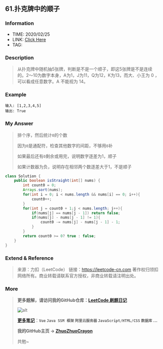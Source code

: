 ## 61.扑克牌中的顺子

### Information

* TIME: 2020/02/25
* LINK: [Click Here](https://leetcode-cn.com/problems/bu-ke-pai-zhong-de-shun-zi-lcof/)
* TAG: 

### Description

> 从扑克牌中随机抽5张牌，判断是不是一个顺子，即这5张牌是不是连续的。2～10为数字本身，A为1，J为11，Q为12，K为13，而大、小王为 0 ，可以看成任意数字。A 不能视为 14。
>

### Example

```text
输入: [1,2,3,4,5]
输出: True
```

### My Answer

> 排个序，然后统计`0`的个数
>
> 因为`0`是通配符，检查其他数字的间距，不够用`0`补
>
> 如果最后还有`0`剩余或用完，说明数字逐差为1，顺子
>
> 如果计数器为负，说明存在相邻两个数逐差大于1，不是顺子

```java
class Solution {
    public boolean isStraight(int[] nums) {
        int count0 = 0;
        Arrays.sort(nums);
        for(int i = 0; i < nums.length && nums[i] == 0; i++){
            count0++;
        }
        for(int j = count0 + 1;j < nums.length; j++){
            if(nums[j] == nums[j - 1]) return false;
            if(nums[j] - nums[j - 1] != 1){
                count0 -= nums[j] - nums[j - 1] - 1;
            }
        }
        return count0 >= 0? true : false;
    }
}
```

### Extend & Reference

> 来源：力扣（LeetCode）
> 链接：https://leetcode-cn.com
> 著作权归领扣网络所有。商业转载请联系官方授权，非商业转载请注明出处。

### More

> **更多题解，请访问我的GitHub仓库：[LeetCode 刷题日记](https://github.com/ZhuoZhuoCrayon/my-Nodes/blob/master/Daily/README_2020.md)**
>
> ![alt](https://raw.githubusercontent.com/ZhuoZhuoCrayon/my-Nodes/master/Daily/img/mynode.png)
>
> [**更多笔记**](https://github.com/ZhuoZhuoCrayon/my-Nodes)：**`Vue` `Java SSM 框架` `阿里云服务器` `JavaScript/HTML/CSS`   `数据库` ...**
>
> **我的GitHub主页 -> [ZhuoZhuoCrayon](https://github.com/ZhuoZhuoCrayon)**
>
> 共勉~

